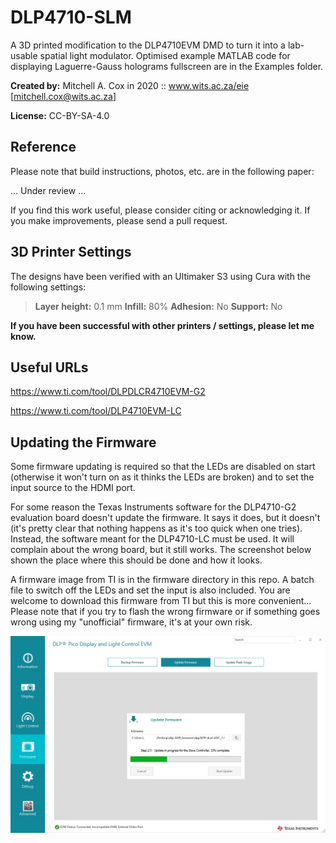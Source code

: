 # DLP4710-SLM
A 3D printed modification to the DLP4710EVM DMD to turn it into a lab-usable spatial light modulator. Optimised example MATLAB code for displaying Laguerre-Gauss holograms fullscreen are in the Examples folder.

**Created by:** Mitchell A. Cox in 2020 :: www.wits.ac.za/eie [mitchell.cox@wits.ac.za]

**License:** CC-BY-SA-4.0

## Reference

Please note that build instructions, photos, etc. are in the following paper:

... Under review ...

If you find this work useful, please consider citing or acknowledging it. If you make improvements, please send a pull request.

## 3D Printer Settings

The designs have been verified with an Ultimaker S3 using Cura with the following settings:

> **Layer height:** 0.1 mm
> **Infill:** 80%
> **Adhesion:** No
> **Support:** No

**If you have been successful with other printers / settings, please let me know.**

## Useful URLs

https://www.ti.com/tool/DLPDLCR4710EVM-G2

https://www.ti.com/tool/DLP4710EVM-LC

## Updating the Firmware

Some firmware updating is required so that the LEDs are disabled on start (otherwise it won't turn on as it thinks the LEDs are broken) and to set the input source to the HDMI port.

For some reason the Texas Instruments software for the DLP4710-G2 evaluation board doesn't update the firmware. It says it does, but it doesn't (it's pretty clear that nothing happens as it's too quick when one tries). Instead, the software meant for the DLP4710-LC must be used. It will complain about the wrong board, but it still works. The screenshot below shown the place where this should be done and how it looks.

A firmware image from TI is in the firmware directory in this repo. A batch file to switch off the LEDs and set the input is also included. You are welcome to download this firmware from TI but this is more convenient... Please note that if you try to flash the wrong firmware or if something goes wrong using my "unofficial" firmware, it's at your own risk.

![DLP4710LC Update Screenshot](https://github.com/WitsOCLab/DLP4710-SLM/blob/master/Docs/firmwareupdate.jpg?raw=true)
